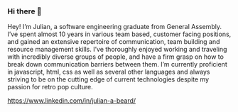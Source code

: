 ### Hi there 👋

Hey! I’m Julian, a software engineering graduate from General Assembly. I’ve spent almost 10 years in various team based, customer facing positions, and gained an extensive repertoire of communication, team building and resource management skills. I’ve thoroughly enjoyed working and traveling with incredibly diverse groups of people, and have a firm grasp on how to break down communication barriers between them. I’m currently proficient in javascript, html, css as well as several other languages and always striving to be on the cutting edge of current technologies despite my passion for retro pop culture.

https://www.linkedin.com/in/julian-a-beard/

